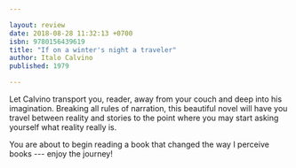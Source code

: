 ```yaml
---

layout: review
date: 2018-08-28 11:32:13 +0700
isbn: 9780156439619
title: "If on a winter's night a traveler"
author: Italo Calvino
published: 1979

---
```


Let Calvino transport you, reader, away from your couch and deep into his imagination. Breaking all rules of narration, this beautiful novel will have you travel between reality and stories to the point where you may start asking yourself what reality really is.

You are about to begin reading a book that changed the way I perceive books --- enjoy the journey!
